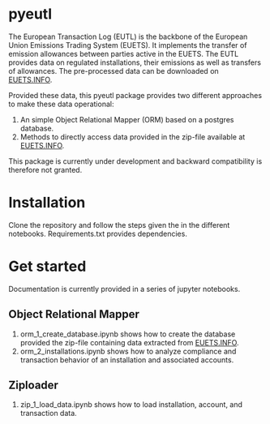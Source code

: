 # pyeutl
The European Transaction Log (EUTL) is the backbone of the European Union Emissions Trading System (EUETS). 
It implements the transfer of emission allowances between parties active in the EUETS. The EUTL provides data on regulated 
installations, their emissions as well as transfers of allowances. The pre-processed data can be downloaded on <a href="https://euets.info">EUETS.INFO</a>.

Provided these data, this pyeutl package provides two different approaches to make these data operational:

1. An simple Object Relational Mapper (ORM) based on a postgres database.
2. Methods to directly access data provided in the zip-file available at <a href="https://euets.info">EUETS.INFO</a>.

This package is currently under development and backward compatibility is therefore not granted. 

# Installation 

Clone the repository and follow the steps given the in the different notebooks. Requirements.txt provides dependencies.

# Get started
Documentation is currently provided in a series of jupyter notebooks.

## Object Relational Mapper

1. orm_1_create_database.ipynb shows how to create the database provided the zip-file containing data extracted from <a href="https://euets.info">EUETS.INFO</a>.
2. orm_2_installations.ipynb shows how to analyze compliance and transaction behavior of an installation and associated accounts.

## Ziploader

1. zip_1_load_data.ipynb shows how to load installation, account, and transaction data.